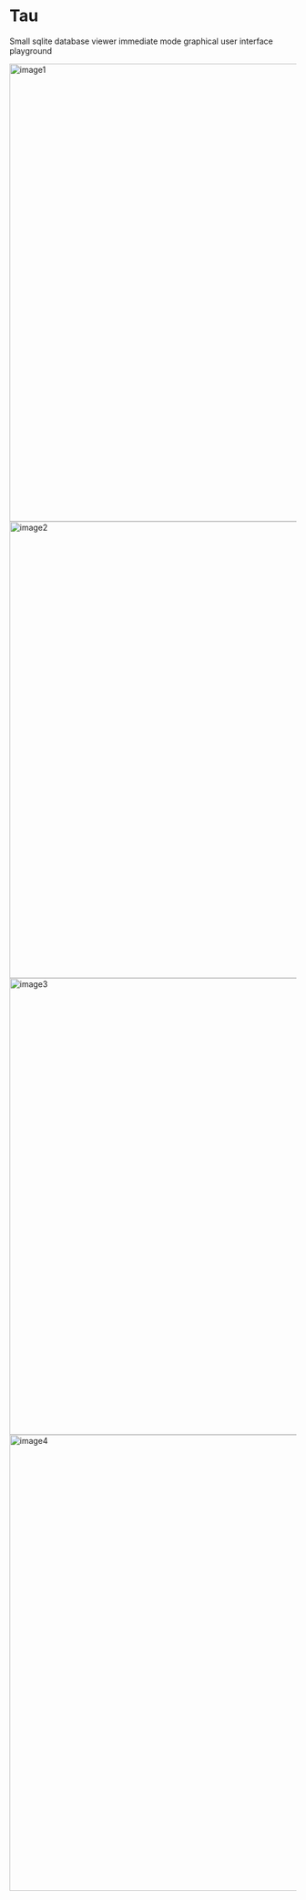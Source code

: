# Tau
Small sqlite database viewer immediate mode graphical user interface playground

<img width="803" alt="image1" src="https://github.com/user-attachments/assets/51184fc2-e03c-4cb6-beeb-a6fc0b8ab562" />
<img width="801" alt="image2" src="https://github.com/user-attachments/assets/bcf8075b-4fed-4c8d-b9dd-211db28998ed" />
<img width="801" alt="image3" src="https://github.com/user-attachments/assets/07817d24-df77-4c8d-99c2-8993101e928c" />
<img width="800" alt="image4" src="https://github.com/user-attachments/assets/5577b81e-1574-408f-81fe-ca2e37a235a6" />
